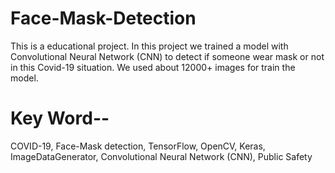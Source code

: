 # Face-Mask-Detection
This is a educational project. In this project we trained a model with Convolutional Neural Network (CNN) to detect if someone wear mask or not in this Covid-19 situation. We used about 12000+ images for train the model.

# Key Word-- 
COVID-19,  Face-Mask detection,  TensorFlow,  OpenCV, Keras,   ImageDataGenerator,   Convolutional   Neural   Network (CNN),  Public  Safety
